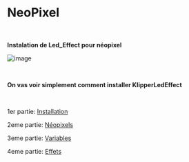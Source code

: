 # NeoPixel 

<br>

**Instalation de Led_Effect pour néopixel**<br>


![image](https://github.com/Eloura74/NeoPixel/blob/main/Readme.jpg?raw=true)


<br>

**On vas voir simplement comment installer KlipperLedEffect** <br>

<br>

1er partie: [Installation](https://github.com/Eloura74/NeoPixel/blob/main/Installation.md) <br>

2eme partie: [Néopixels](https://github.com/Eloura74/NeoPixel/blob/main/Neopixel.md) <br>

3eme partie: [Variables](https://github.com/Eloura74/NeoPixel/blob/main/Variables.md) <br>

4eme partie: [Effets](https://github.com/Eloura74/NeoPixel/blob/main/EffetsLed.md) <br>

